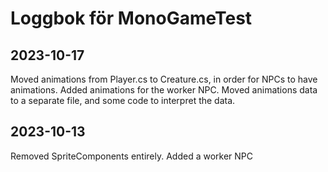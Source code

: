 # Loggbok för MonoGameTest

## 2023-10-17
Moved animations from Player.cs to Creature.cs, in order for NPCs to have animations.
Added animations for the worker NPC.
Moved animations data to a separate file, and some code to interpret the data.

## 2023-10-13
Removed SpriteComponents entirely.
Added a worker NPC
